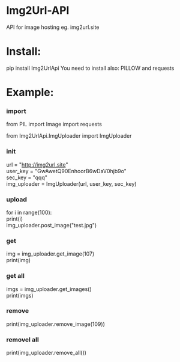 # Img2Url-API

API for image hosting eg. img2url.site

# Install:
pip install Img2UrlApi
You need to install also: PILLOW and requests

# Example:
###  import ###
from PIL import Image
import requests

from Img2UrlApi.ImgUploader import ImgUploader

### init ###
url = "http://img2url.site"     
user_key = "GwAwetQ90EnhoorB6wDaV0hjb9o"        
sec_key = "qqq"     
img_uploader = ImgUploader(url, user_key, sec_key)      

### upload ###
for i in range(100):     
    print(i)        
    img_uploader.post_image("test.jpg")

### get ###
img = img_uploader.get_image(107)       
print(img)

### get all ###
imgs = img_uploader.get_images()     
print(imgs)

### remove ###
print(img_uploader.remove_image(109))

### removel all ###
print(img_uploader.remove_all())

